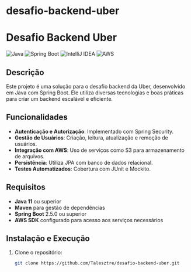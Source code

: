 # desafio-backend-uber

# Desafio Backend Uber

![Java](https://img.shields.io/badge/Java-ED8B00?style=for-the-badge&logo=java&logoColor=white)
![Spring Boot](https://img.shields.io/badge/Spring%20Boot-6DB33F?style=for-the-badge&logo=spring-boot&logoColor=white)
![IntelliJ IDEA](https://img.shields.io/badge/IntelliJ%20IDEA-000000?style=for-the-badge&logo=intellij-idea&logoColor=white)
![AWS](https://img.shields.io/badge/AWS-232F3E?style=for-the-badge&logo=amazon-aws&logoColor=white)

## Descrição

Este projeto é uma solução para o desafio backend da Uber, desenvolvido em Java com Spring Boot. Ele utiliza diversas tecnologias e boas práticas para criar um backend escalável e eficiente.

## Funcionalidades

- **Autenticação e Autorização**: Implementado com Spring Security.
- **Gestão de Usuários**: Criação, leitura, atualização e remoção de usuários.
- **Integração com AWS**: Uso de serviços como S3 para armazenamento de arquivos.
- **Persistência**: Utiliza JPA com banco de dados relacional.
- **Testes Automatizados**: Cobertura com JUnit e Mockito.

## Requisitos

- **Java 11** ou superior
- **Maven** para gestão de dependências
- **Spring Boot** 2.5.0 ou superior
- **AWS SDK** configurado para acesso aos serviços necessários

## Instalação e Execução

1. Clone o repositório:
   ```bash
   git clone https://github.com/Talesztre/desafio-backend-uber.git
